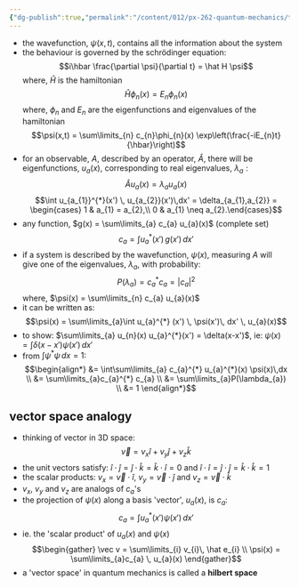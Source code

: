 ```yaml
---
{"dg-publish":true,"permalink":"/content/012/px-262-quantum-mechanics/term-2/m-basic-postulates-revisited/px-262-m2-recap/","noteIcon":"1","created":"2025-08-27T13:15:23.260+01:00","updated":"2025-02-27T10:32:02.000+00:00"}
---
```


- the wavefunction, $\psi(x,t)$, contains all the information about the system
- the behaviour is governed by the schrödinger equation:
$$i\hbar \frac{\partial \psi}{\partial t} = \hat H \psi$$
	where, $\hat H$ is the hamiltonian
$$\hat H \phi_{n}(x) = E_{n} \phi_{n} (x)$$
	where, $\phi_{n}$ and $E_{n}$ are the eigenfunctions and eigenvalues of the hamiltonian
$$\psi(x,t) = \sum\limits_{n} c_{n}\phi_{n}(x) \exp\left(\frac{-iE_{n}t}{\hbar}\right)$$
- for an observable, $A$, described by an operator, $\hat A$, there will be eigenfunctions, $u_{a}(x)$, corresponding to real eigenvalues, ${} \lambda_{a}: {}$
$$\hat A u_{a}(x) = \lambda_{a} u_{a}(x)$$
$$\int u_{a_{1}}^{*}(x') \, u_{a_{2}}(x')\,dx' = \delta_{a_{1},a_{2}} = \begin{cases} 1 & a_{1} = a_{2},\\ 0 & a_{1} \neq a_{2}.\end{cases}$$
- any function, $g(x) = \sum\limits_{a} c_{a} u_{a}(x)$ (complete set)
$$c_{a} = \int u_{a}^{*} (x' ) \, g(x') \, dx'$$
- if a system is described by the wavefunction, $\psi(x)$, measuring $A$ will give one of the eigenvalues, $\lambda_a$, with probability:
$$P(\lambda_{a}) = c_{a}^{*} c_{a} = |c_{a}|^{2}$$
	where, $\psi(x) = \sum\limits_{n} c_{a} u_{a}(x)$
- it can be written as:
$$\psi(x) = \sum\limits_{a}\int u_{a}^{*} (x') \, \psi(x')\, dx' \, u_{a}(x)$$
- to show: $\sum\limits_{a} u_{n}(x) u_{a}^{*}(x') = \delta(x-x')$, ie: $\psi(x) = \int \delta(x-x') \psi(x')\,dx'$
- from $\int \psi^{*}\psi\,dx = 1:$
$$\begin{align*}
&= \int\sum\limits_{a} c_{a}^{*} u_{a}^{*}(x) \psi(x)\,dx  \\
&= \sum\limits_{a}c_{a}^{*} c_{a} \\
&= \sum\limits_{a}P(\lambda_{a}) \\
&= 1
\end{align*}$$

## vector space analogy
- thinking of  vector in 3D space: $$\vec v = v_{x} \hat i + v_{y}\hat j + v_{z} \hat k$$
- the unit vectors satisfy: $\hat i \cdot \hat j = \hat j \cdot \hat k = \hat k \cdot \hat i = 0$ and $\hat i \cdot \hat i = \hat j \cdot \hat j = \hat k \cdot \hat k= 1$
- the scalar products: $v_{x} = \vec v \cdot \hat i$, $v_{y} = \vec v \cdot \hat j$ and $v_{z} = \vec v \cdot \hat k$
- $v_x$, $v_y$ and $v_{z}$ are analogs of $c_{a}$'s
- the projection of $\psi(x)$ along a basis 'vector', $u_a(x)$, is $c_{a}:$
$$c_{a}= \int u_{a}^{*} (x') \psi(x')\,dx'$$
- ie. the 'scalar product' of $u_{a}(x)$ and $\psi(x)$
$$\begin{gather}
\vec v = \sum\limits_{i} v_{i}\, \hat e_{i} \\
\psi(x) = \sum\limits_{a}c_{a} \, u_{a}(x)
\end{gather}$$
- a 'vector space' in quantum mechanics is called a **hilbert space**
